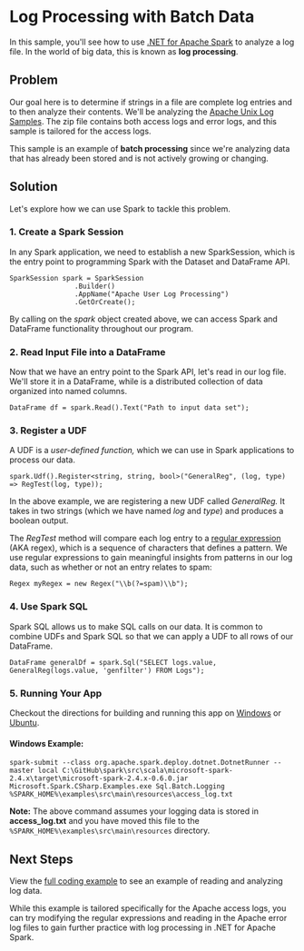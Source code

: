 # Log Processing with Batch Data

In this sample, you'll see how to use [.NET for Apache Spark](https://dotnet.microsoft.com/apps/data/spark) 
to analyze a log file. In the world of big data, this is known as **log processing**.

## Problem

Our goal here is to determine if strings in a file are complete log entries and to then analyze their contents. We'll be analyzing the 
[Apache Unix Log Samples](http://www.monitorware.com/en/logsamples/apache.php). The zip file contains both access logs and error logs, 
and this sample is tailored for the access logs.

This sample is an example of **batch processing** since we're analyzing data that has already been stored and is not actively growing 
or changing.

## Solution

Let's explore how we can use Spark to tackle this problem.

### 1. Create a Spark Session

In any Spark application, we need to establish a new SparkSession, which is the entry point to programming Spark with the Dataset and 
DataFrame API.

```CSharp
SparkSession spark = SparkSession
                .Builder()
                .AppName("Apache User Log Processing")
                .GetOrCreate();
```

By calling on the *spark* object created above, we can access Spark and DataFrame functionality throughout our program.

### 2. Read Input File into a DataFrame

Now that we have an entry point to the Spark API, let's read in our log file. We'll store it in a DataFrame, while is a distributed collection of data organized into named columns.

```CSharp
DataFrame df = spark.Read().Text("Path to input data set");
```

### 3. Register a UDF

A UDF is a *user-defined function,* which we can use in Spark applications to process our data.

```CSharp
spark.Udf().Register<string, string, bool>("GeneralReg", (log, type) => RegTest(log, type));
```

In the above example, we are registering a new UDF called *GeneralReg.* It takes in two strings (which we have named
*log* and *type*) and produces a boolean output.

The *RegTest* method will compare each log entry to a [regular expression](https://docs.microsoft.com/en-us/dotnet/standard/base-types/regular-expression-language-quick-reference) (AKA regex), which is a sequence of characters that defines a pattern. We use regular expressions to gain meaningful insights from patterns in our log data, such as whether or not an entry relates to spam:

```CSharp
Regex myRegex = new Regex("\\b(?=spam)\\b");
```

### 4. Use Spark SQL

Spark SQL allows us to make SQL calls on our data. It is common to combine UDFs and Spark SQL so that we can apply a UDF to all 
rows of our DataFrame.

```CSharp
DataFrame generalDf = spark.Sql("SELECT logs.value, GeneralReg(logs.value, 'genfilter') FROM Logs");
```

### 5. Running Your App

Checkout the directions for building and running this app on [Windows](../../../../../docs/building/windows-instructions.md) or [Ubuntu](../../../../../docs/building/ubuntu-instructions.md).

#### Windows Example:

```CSharp
spark-submit --class org.apache.spark.deploy.dotnet.DotnetRunner --master local C:\GitHub\spark\src\scala\microsoft-spark-2.4.x\target\microsoft-spark-2.4.x-0.6.0.jar Microsoft.Spark.CSharp.Examples.exe Sql.Batch.Logging %SPARK_HOME%\examples\src\main\resources\access_log.txt
```

**Note:** The above command assumes your logging data is stored in **access_log.txt** and you have moved this file
to the `%SPARK_HOME%\examples\src\main\resources` directory.


## Next Steps

View the [full coding example](../Logging.cs) to see an example of reading and analyzing log data. 

While this example is tailored specifically for the Apache access logs, you can try modifying the regular expressions and reading in the Apache error log files to gain further practice with log processing in .NET for Apache Spark.
